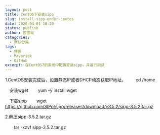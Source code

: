 ```yaml
---
layout: post
title: CentOS下安装sipp
slug: install-sipp-under-centos
date: 2020-04-01 10:20
status: publish
author: 囤囤鼠
categories: 
  - 默认分类
tags: 
  - 博客
  - Maverick
  - GitHub
excerpt: 在CentOS7的系统中配置安装sipp，并运行测试
---
```


1.CentOS安装完成后，设置静态IP或者DHCP动态获取IP地址。
　　cd /home
  
　安装wget
　　yum -y install wget
  
　下载sipp
　　wget https://github.com/SIPp/sipp/releases/download/v3.5.2/sipp-3.5.2.tar.gz

2.解压sipp-3.5.2.tar.gz

　　tar -xzvf sipp-3.5.2.tar.gz
